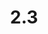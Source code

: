 ---
layout: default
title: 2.3
lang: en
headline: |-
  Transition of the Institute of Canadian and Aboriginal Studies into an Institute of Indigenous Research and Studies that has a cross-faculty mandate
why: |-
  uOttawa recruited two Tier 2 CRCs in Indigenous Intellectual Traditions, who will begin work at uOttawa in 2019–2020 and has the Chair in Métis Research, a provincially endowed chair that has existed since 2010. With these three research chairs, as well as a strong cohort of Indigenous faculty (those already here and those to be hired), uOttawa can move forward with building an interdisciplinary research centre, housed in, and supported by, the now renamed Institute of Indigenous Research and Studies, focused on cutting edge research methodologies specific to Indigenous scholars. While the name has changed, additional work needs to be done to build IIRS in a manner that fulfills its potential.
when: |-
  Medium term
how: |-
  This requires the collaboration of the VP research in order to include planning for the Research Centre and Institute policy, work that’s already underway.
cost: |-
  Space needs be provided in a manner that draws together scholars engaged in Indigenous research and fosters collaborative interaction. The Indigenous Studies program is currently housed in William Commanda Hall, and for the time being that space is adequate. However, as this initiative grows, a new allocation of space will be required.

  IT, special projects, financial and academic administration, and research outreach support will be required to assist with the administration of the academic and research programs within the Indigenous Studies and Research Centre.
who: |-
  VP Research, Provost, Deans
---